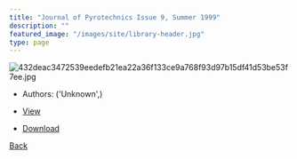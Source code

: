 ```yaml
---
title: "Journal of Pyrotechnics Issue 9, Summer 1999"
description: ""
featured_image: "/images/site/library-header.jpg"
type: page
---
```


![432deac3472539eedefb21ea22a36f133ce9a768f93d97b15df41d53be53f7ee.jpg](https://drive.google.com/uc?export=view&id=142oiDSwotClXt17cQz6On4k6zhlO6knl)
* Authors: ('Unknown',)
* [View](https://drive.google.com/uc?export=view&id=1nm0fzuF_eZvpM476CAcdfTjojq8AhBj6)

* [Download](https://drive.google.com/uc?export=download&id=1nm0fzuF_eZvpM476CAcdfTjojq8AhBj6)

[Back](http://localhost:1313/library/ebooks/
)